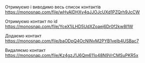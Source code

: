 Отримуємо і виводимо весь список контактів
https://monosnap.com/file/wHyAlDHXy4qJJOJcUXd1PZQrh9JcCW

Отримуємо контакт по id
https://monosnap.com/file/YceX1iLHD5UdXZoaej6Dr0f2kw8l1W

Додаємо контакт
https://monosnap.com/file/baODpQ4OcNINvM2PYB1veIb4USBac7

Видаляємо контакт
https://monosnap.com/file/Kz4gzJ1J6Qm611o48N9VrCMSuPKR5x